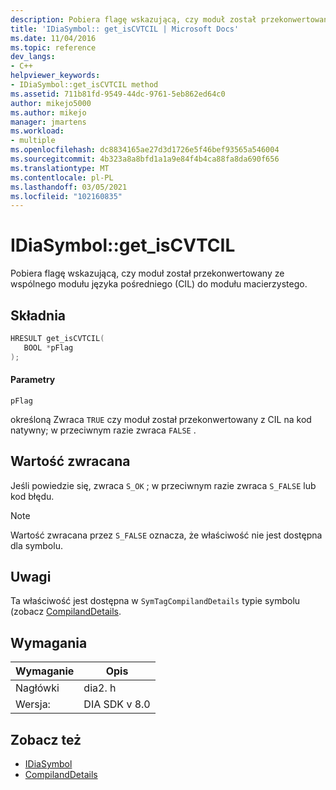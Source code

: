 ```yaml
---
description: Pobiera flagę wskazującą, czy moduł został przekonwertowany ze wspólnego modułu języka pośredniego (CIL) do modułu macierzystego.
title: 'IDiaSymbol:: get_isCVTCIL | Microsoft Docs'
ms.date: 11/04/2016
ms.topic: reference
dev_langs:
- C++
helpviewer_keywords:
- IDiaSymbol::get_isCVTCIL method
ms.assetid: 711b81fd-9549-44dc-9761-5eb862ed64c0
author: mikejo5000
ms.author: mikejo
manager: jmartens
ms.workload:
- multiple
ms.openlocfilehash: dc8834165ae27d3d1726e5f46bef93565a546004
ms.sourcegitcommit: 4b323a8a8bfd1a1a9e84f4b4ca88fa8da690f656
ms.translationtype: MT
ms.contentlocale: pl-PL
ms.lasthandoff: 03/05/2021
ms.locfileid: "102160835"
---
```

# <a name="idiasymbolget_iscvtcil"></a>IDiaSymbol::get_isCVTCIL
Pobiera flagę wskazującą, czy moduł został przekonwertowany ze wspólnego modułu języka pośredniego (CIL) do modułu macierzystego.

## <a name="syntax"></a>Składnia

```C++
HRESULT get_isCVTCIL(
   BOOL *pFlag
);
```

#### <a name="parameters"></a>Parametry
 `pFlag`

określoną Zwraca `TRUE` czy moduł został przekonwertowany z CIL na kod natywny; w przeciwnym razie zwraca `FALSE` .

## <a name="return-value"></a>Wartość zwracana
 Jeśli powiedzie się, zwraca `S_OK` ; w przeciwnym razie zwraca `S_FALSE` lub kod błędu.

> [!NOTE]
> Wartość zwracana przez `S_FALSE` oznacza, że właściwość nie jest dostępna dla symbolu.

## <a name="remarks"></a>Uwagi
 Ta właściwość jest dostępna w `SymTagCompilandDetails` typie symbolu (zobacz [CompilandDetails](../../debugger/debug-interface-access/compilanddetails.md).

## <a name="requirements"></a>Wymagania

|Wymaganie|Opis|
|-----------------|-----------------|
|Nagłówki|dia2. h|
|Wersja:|DIA SDK v 8.0|

## <a name="see-also"></a>Zobacz też
- [IDiaSymbol](../../debugger/debug-interface-access/idiasymbol.md)
- [CompilandDetails](../../debugger/debug-interface-access/compilanddetails.md)
